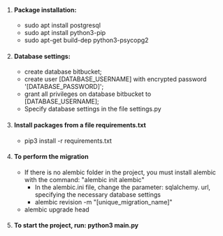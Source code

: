 1. #### Package installation:
    - sudo apt install postgresql
    - sudo apt install python3-pip
    - sudo apt-get build-dep python3-psycopg2

2. #### Database settings:
    - create database bitbucket;
    - create user [DATABASE_USERNAME] with encrypted password '[DATABASE_PASSWORD]';
    - grant all privileges on database bitbucket to [DATABASE_USERNAME];
    - Specify database settings in the file settings.py
    
3. #### Install packages from a file requirements.txt
    - pip3 install -r requirements.txt

4. #### To perform the migration
    - If there is no alembic folder in the project, you must install alembic with the command: "alembic init alembic"
        - In the alembic.ini file, change the parameter: sqlalchemy. url, specifying the necessary database settings
        - alembic revision -m "[unique_migration_name]"
    - alembic upgrade head
    
5. #### To start the project, run: python3 main.py
    
    
